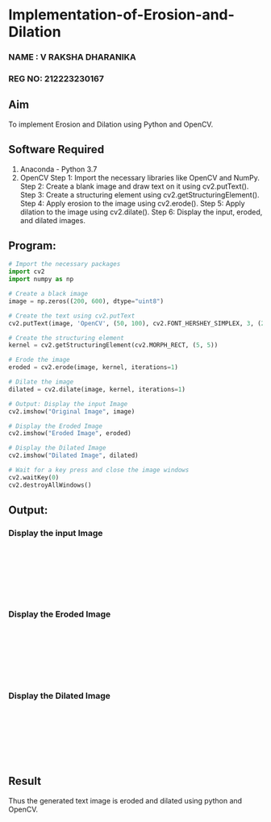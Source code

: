 # Implementation-of-Erosion-and-Dilation
### NAME  : V RAKSHA DHARANIKA
### REG NO: 212223230167
## Aim
To implement Erosion and Dilation using Python and OpenCV.
## Software Required
1. Anaconda - Python 3.7
2. OpenCV
Step 1: Import the necessary libraries like OpenCV and NumPy.
Step 2: Create a blank image and draw text on it using cv2.putText().
Step 3: Create a structuring element using cv2.getStructuringElement().
Step 4: Apply erosion to the image using cv2.erode().
Step 5: Apply dilation to the image using cv2.dilate().
Step 6: Display the input, eroded, and dilated images.
 
## Program:

``` Python
# Import the necessary packages
import cv2
import numpy as np

# Create a black image
image = np.zeros((200, 600), dtype="uint8")

# Create the text using cv2.putText
cv2.putText(image, 'OpenCV', (50, 100), cv2.FONT_HERSHEY_SIMPLEX, 3, (255), 10)

# Create the structuring element
kernel = cv2.getStructuringElement(cv2.MORPH_RECT, (5, 5))

# Erode the image
eroded = cv2.erode(image, kernel, iterations=1)

# Dilate the image
dilated = cv2.dilate(image, kernel, iterations=1)

# Output: Display the input Image
cv2.imshow("Original Image", image)

# Display the Eroded Image
cv2.imshow("Eroded Image", eroded)

# Display the Dilated Image
cv2.imshow("Dilated Image", dilated)

# Wait for a key press and close the image windows
cv2.waitKey(0)
cv2.destroyAllWindows()


```
## Output:

### Display the input Image
<br>
<br>
<br>
<br>
<br>
<br>

### Display the Eroded Image
<br>
<br>
<br>
<br>
<br>
<br>

### Display the Dilated Image
<br>
<br>
<br>
<br>
<br>
<br>

## Result
Thus the generated text image is eroded and dilated using python and OpenCV.
